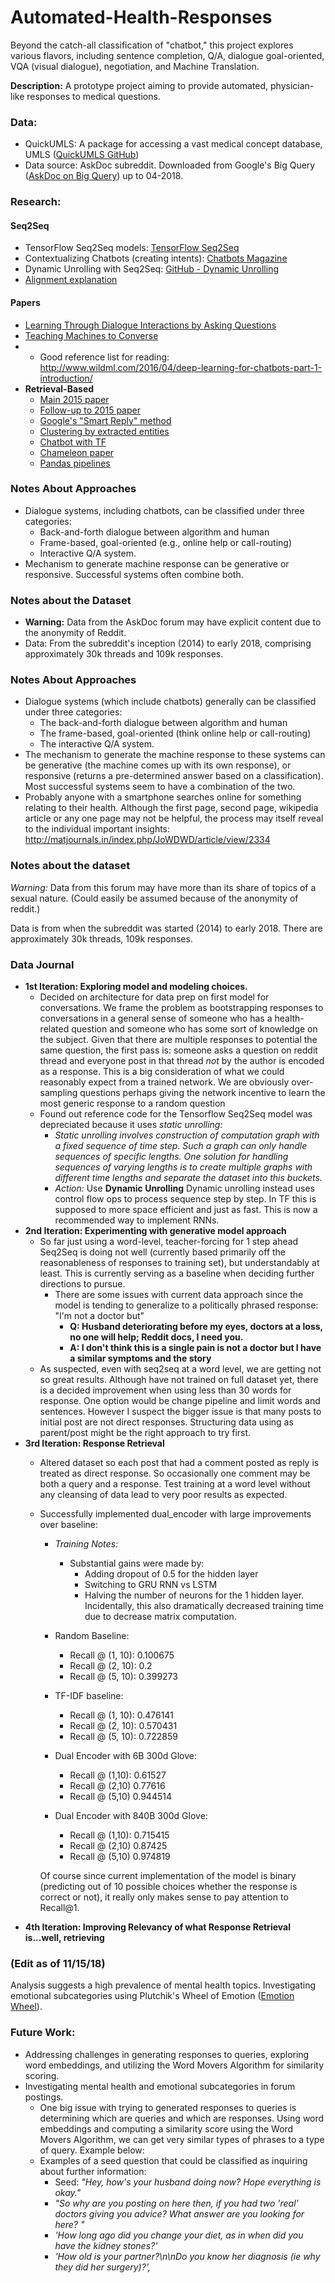 # Automated-Health-Responses
Beyond the catch-all classification of "chatbot," this project explores various flavors, including sentence completion, Q/A, dialogue goal-oriented, VQA (visual dialogue), negotiation, and Machine Translation.

**Description:**
A prototype project aiming to provide automated, physician-like responses to medical questions.

### Data:
* QuickUMLS: A package for accessing a vast medical concept database, UMLS ([QuickUMLS GitHub](https://github.com/Georgetown-IR-Lab/QuickUMLS))
* Data source: AskDoc subreddit. Downloaded from Google's Big Query ([AskDoc on Big Query](https://bigquery.cloud.google.com/table/fh-bigquery:reddit_posts.full_corpus_201509?pli=1)) up to 04-2018.

### Research:
#### Seq2Seq
* TensorFlow Seq2Seq models: [TensorFlow Seq2Seq](https://www.tensorflow.org/versions/r1.0/tutorials/seq2seq#tensorflow_seq2seq_library)
* Contextualizing Chatbots (creating intents): [Chatbots Magazine](https://chatbotsmagazine.com/contextual-chat-bots-with-tensorflow-4391749d0077)
* Dynamic Unrolling with Seq2Seq: [GitHub - Dynamic Unrolling](https://github.com/ematvey/tensorflow-seq2seq-tutorials)
* [Alignment explanation](https://machinelearningmastery.com/how-does-attention-work-in-encoder-decoder-recurrent-neural-networks/)

#### Papers
* [Learning Through Dialogue Interactions by Asking Questions](https://arxiv.org/pdf/1612.04936.pdf)
* [Teaching Machines to Converse](https://github.com/jiweil/Jiwei-Thesis/blob/master/thesis.pdf)
* * Good reference list for reading: http://www.wildml.com/2016/04/deep-learning-for-chatbots-part-1-introduction/
* **Retrieval-Based**
  * [Main 2015 paper](https://arxiv.org/abs/1506.08909)
  * [Follow-up to 2015 paper](https://arxiv.org/pdf/1710.03430.pdf)
  * [Google's "Smart Reply" method](http://www.kdd.org/kdd2016/papers/files/Paper_1069.pdf)
  * [Clustering by extracted entities](https://www.cs.utexas.edu/~ckcuong/Publications/Text%20Clustering%20with%20Named%20Entities.pdf)
  * [Chatbot with TF](https://chatbotsmagazine.com/contextual-chat-bots-with-tensorflow-4391749d0077)
  * [Chameleon paper](http://www.cs.cornell.edu/~cristian/papers/chameleons.pdf)
  * [Pandas pipelines](https://medium.com/bigdatarepublic/integrating-pandas-and-scikit-learn-with-pipelines-f70eb6183696)

### Notes About Approaches
* Dialogue systems, including chatbots, can be classified under three categories:
  * Back-and-forth dialogue between algorithm and human
  * Frame-based, goal-oriented (e.g., online help or call-routing)
  * Interactive Q/A system.
* Mechanism to generate machine response can be generative or responsive. Successful systems often combine both.

### Notes about the Dataset
* **Warning:** Data from the AskDoc forum may have explicit content due to the anonymity of Reddit.
* Data: From the subreddit's inception (2014) to early 2018, comprising approximately 30k threads and 109k responses.

### Notes About Approaches
* Dialogue systems (which include chatbots) generally can be classified under three categories:
  * The back-and-forth dialogue between algorithm and human
  * The frame-based, goal-oriented (think online help or call-routing)
  * The interactive Q/A system.
* The mechanism to generate the machine response to these systems can be generative (the machine comes up with its own response), or responsive (returns a pre-determined answer based on a classification). Most successful systems seem to have a combination of the two.
* Probably anyone with a smartphone searches online for something relating to their health. Although the first page, second page, wikipedia article or any one page may not be helpful, the process may itself reveal to the individual important insights: http://matjournals.in/index.php/JoWDWD/article/view/2334

### Notes about the dataset

*Warning:* Data from this forum may have more than its share of topics of a sexual nature. (Could easily be assumed because of the anonymity of reddit.)

Data is from when the subreddit was started (2014) to early 2018. There are approximately 30k threads, 109k responses.

### Data Journal
* **1st Iteration: Exploring model and modeling choices.**
  * Decided on architecture for data prep on first model for conversations. We frame the problem as bootstrapping responses to conversations in a general sense of someone who has a health-related question and someone who has some sort of knowledge on the subject. Given that there are multiple responses to potential the same question, the first pass is: someone asks a question on reddit thread and everyone post in that thread _not_ by the author is encoded as a response. This is a big consideration of what we could reasonably expect from a trained network. We are obviously over-sampling questions perhaps giving the network incentive to learn the most generic response to a random question
  * Found out reference code for the Tensorflow Seq2Seq model was depreciated because it uses *static unrolling:*
    * *Static unrolling involves construction of computation graph with a fixed sequence of time step. Such a graph can only handle sequences of specific lengths. One solution for handling sequences of varying lengths is to create multiple graphs with different time lengths and separate the dataset into this buckets.*
    * *Action:* Use **Dynamic Unrolling** Dynamic unrolling instead uses control flow ops to process sequence step by step. In TF this is supposed to more space efficient and just as fast. This is now a recommended way to implement RNNs.
* **2nd Iteration: Experimenting with generative model approach**
  * So far just using a word-level, teacher-forcing for 1 step ahead Seq2Seq is doing not well (currently based primarily off the reasonableness of responses to training set), but understandably at least. This is currently serving as a baseline when deciding further directions to pursue.
    * There are some issues with current data approach since the model is tending to generalize to a politically phrased response: "I'm not a doctor but"
      * **Q: Husband deteriorating before my eyes, doctors at a loss, no one will help; Reddit docs, I need you.**
      * **A: I don't think this is a single pain is not a doctor but I have a similar symptoms and the story**
  * As suspected, even with seq2seq at a word level, we are getting not so great results. Although have not trained on full dataset yet, there is a decided improvement when using less than 30 words for response. One option would be change pipeline and limit words and sentences. However I suspect the bigger issue is that many posts to initial post are not direct responses. Structuring data using as parent/post might be the right approach to try first.
* **3rd Iteration: Response Retrieval**
  * Altered dataset so each post that had a comment posted as reply is treated as direct response. So occasionally one comment may be both a query and a response. Test training at a word level without any cleansing of data lead to very poor results as expected.
  * Successfully implemented dual_encoder with large improvements over baseline:
    * *Training Notes:*
      * Substantial gains were made by:
        * Adding dropout of 0.5 for the hidden layer
        * Switching to GRU RNN vs LSTM
        * Halving the number of neurons for the 1 hidden layer. Incidentally, this also dramatically decreased training time due to decrease matrix computation.

    * Random Baseline:
      * Recall @ (1, 10): 0.100675
      * Recall @ (2, 10): 0.2
      * Recall @ (5, 10): 0.399273
    * TF-IDF baseline:
      * Recall @ (1, 10): 0.476141
      * Recall @ (2, 10): 0.570431
      * Recall @ (5, 10): 0.722859
    * Dual Encoder with 6B 300d Glove:
      * Recall @ (1,10): 0.61527
      * Recall @ (2,10) 0.77616
      * Recall @ (5,10) 0.944514
    * Dual Encoder with 840B 300d Glove:
      * Recall @ (1,10): 0.715415
      * Recall @ (2,10) 0.87425
      * Recall @ (5,10) 0.974819

    Of course since current implementation of the model is binary (predicting out of 10 possible choices whether the response is correct or not), it really only makes sense to pay attention to Recall@1.
* **4th Iteration: Improving Relevancy of what Response Retrieval is...well, retrieving**

### (Edit as of 11/15/18)
Analysis suggests a high prevalence of mental health topics. Investigating emotional subcategories using Plutchik's Wheel of Emotion ([Emotion Wheel](https://positivepsychologyprogram.com/emotion-wheel/)).

### Future Work:
* Addressing challenges in generating responses to queries, exploring word embeddings, and utilizing the Word Movers Algorithm for similarity scoring.
* Investigating mental health and emotional subcategories in forum postings.
  * One big issue with trying to generated responses to queries is determining which are queries and which are responses. Using word embeddings and computing a similarity score using the Word Movers Algorithm, we can get very similar types of phrases to a type of query. Example below:
  * Examples of a seed question that could be classified as inquiring about further information:
    * Seed: *"Hey, how's your husband doing now? Hope everything is okay."*
    * *"So why are you posting on here then, if you had two 'real' doctors giving you advice? What answer are you looking for here? "*
    * *'How long ago did you change your diet, as in when did you have the kidney stones?'*
    * *'How old is your partner?\n\nDo you know her diagnosis (ie why they did her surgery)?',*
